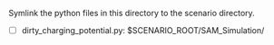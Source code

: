 <!-- Note: This is a markdown file. Use a markdown editor to easily edit and
     view this file. Just search the web for a nice markdown editor (like
     Ghostwriter). -->

Symlink the python files in this directory to the scenario directory.

- [ ] dirty_charging_potential.py: $SCENARIO_ROOT/SAM_Simulation/
